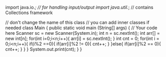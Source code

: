 import java.io.*; // for handling input/output
import java.util.*; // contains Collections framework

// don't change the name of this class
// you can add inner classes if needed
class Main {
    public static void main (String[] args) {
        // Your code here
        Scanner sc = new Scanner(System.in);
        int n = sc.nextInt();
        int arr[] = new int[n];
        for(int i=0;i<n;i++){
            arr[i] = sc.nextInt();
        }
        int cnt = 0;
        for(int i = 0;i<n;i++){
            if(i%2 ==0){
                if(arr[i]%2 != 0){
                    cnt++;
                }
            }else{
                if(arr[i]%2 == 0){
                    cnt++;
                }
            }
        }
        System.out.print(cnt);
    }
}